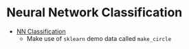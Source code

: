 # Neural Network Classification

- <a href='./01 -  NN Classification.ipynb'>NN Classification</a> 
    - Make use of `sklearn` demo data called `make_circle`